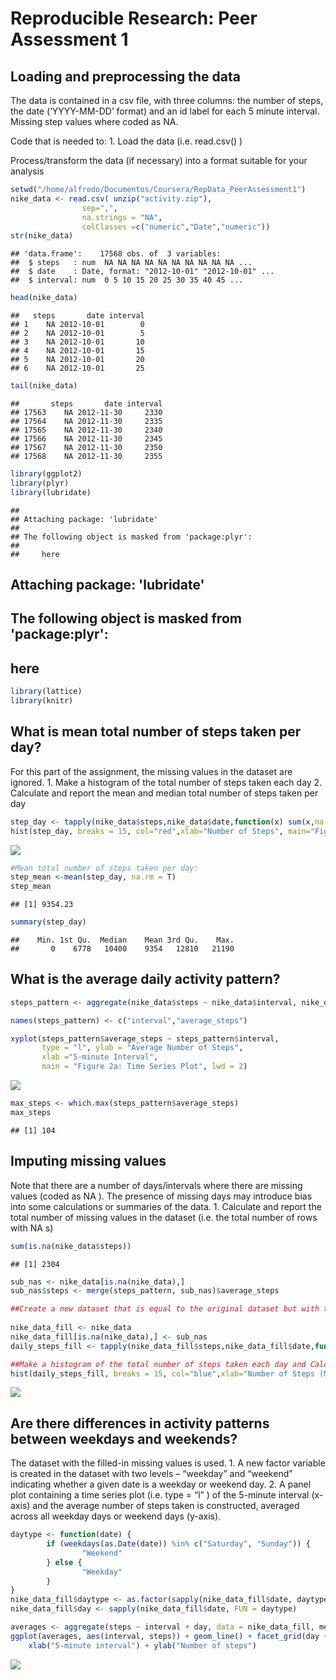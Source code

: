 # Reproducible Research: Peer Assessment 1

## Loading and preprocessing the data
The data is contained in a csv file, with three columns: the number of steps, the date (‘YYYY-MM-DD’ format) and an id label for each 5 minute interval. Missing step values where coded as NA.

Code that is needed to: 1. Load the data (i.e. read.csv() )

Process/transform the data (if necessary) into a format suitable for your analysis


```r
setwd("/home/alfredo/Documentos/Coursera/RepData_PeerAssessment1")
nike_data <- read.csv( unzip("activity.zip"),
                sep=",",
                na.strings = "NA",
                colClasses =c("numeric","Date","numeric"))
str(nike_data)
```

```
## 'data.frame':	17568 obs. of  3 variables:
##  $ steps   : num  NA NA NA NA NA NA NA NA NA NA ...
##  $ date    : Date, format: "2012-10-01" "2012-10-01" ...
##  $ interval: num  0 5 10 15 20 25 30 35 40 45 ...
```

```r
head(nike_data)
```

```
##   steps       date interval
## 1    NA 2012-10-01        0
## 2    NA 2012-10-01        5
## 3    NA 2012-10-01       10
## 4    NA 2012-10-01       15
## 5    NA 2012-10-01       20
## 6    NA 2012-10-01       25
```

```r
tail(nike_data)
```

```
##       steps       date interval
## 17563    NA 2012-11-30     2330
## 17564    NA 2012-11-30     2335
## 17565    NA 2012-11-30     2340
## 17566    NA 2012-11-30     2345
## 17567    NA 2012-11-30     2350
## 17568    NA 2012-11-30     2355
```




```r
library(ggplot2)
library(plyr)
library(lubridate)
```

```
## 
## Attaching package: 'lubridate'
## 
## The following object is masked from 'package:plyr':
## 
##     here
```

## 
## Attaching package: 'lubridate'
## 
## The following object is masked from 'package:plyr':
## 
##     here

```r
library(lattice)
library(knitr)
```



## What is mean total number of steps taken per day?

For this part of the assignment, the missing values in the dataset are ignored. 1. Make a histogram of the total number of steps taken each day 2. Calculate and report the mean and median total number of steps taken per day

```r
step_day <- tapply(nike_data$steps,nike_data$date,function(x) sum(x,na.rm=TRUE))
hist(step_day, breaks = 15, col="red",xlab="Number of Steps", main="Figure 1: Daily Steps")
```

![](PA1_template_files/figure-html/unnamed-chunk-4-1.png) 


```r
#Mean total number of steps taken per day:
step_mean <-mean(step_day, na.rm = T)
step_mean
```

```
## [1] 9354.23
```

```r
summary(step_day)
```

```
##    Min. 1st Qu.  Median    Mean 3rd Qu.    Max. 
##       0    6778   10400    9354   12810   21190
```


## What is the average daily activity pattern?


```r
steps_pattern <- aggregate(nike_data$steps ~ nike_data$interval, nike_data, FUN=mean, na.rm=T)

names(steps_pattern) <- c("interval","average_steps")

xyplot(steps_pattern$average_steps ~ steps_pattern$interval, 
       type = "l", ylab = "Average Number of Steps", 
       xlab ="5-minute Interval",
       main = "Figure 2a: Time Series Plot", lwd = 2)
```

![](PA1_template_files/figure-html/unnamed-chunk-6-1.png) 

```r
max_steps <- which.max(steps_pattern$average_steps)
max_steps
```

```
## [1] 104
```
## Imputing missing values

Note that there are a number of days/intervals where there are missing values (coded as NA ). The presence of missing days may introduce bias into some calculations or summaries of the data. 1. Calculate and report the total number of missing values in the dataset (i.e. the total number of rows with NA s)

```r
sum(is.na(nike_data$steps))
```

```
## [1] 2304
```

```r
sub_nas <- nike_data[is.na(nike_data),]
sub_nas$steps <- merge(steps_pattern, sub_nas)$average_steps

##Create a new dataset that is equal to the original dataset but with the missing data filled in.
 
nike_data_fill <- nike_data
nike_data_fill[is.na(nike_data),] <- sub_nas
daily_steps_fill <- tapply(nike_data_fill$steps,nike_data_fill$date,function(x) sum(x,na.rm=TRUE))

##Make a histogram of the total number of steps taken each day and Calculate and report the mean and median total number of steps taken per day. Do these values differ from the estimates from the first part of the assignment? What is the impact of imputing missing data on the estimates of the total daily number of steps?
hist(daily_steps_fill, breaks = 15, col="blue",xlab="Number of Steps (Mean = NAs)", main="Figure 4: Daily Steps")
```

![](PA1_template_files/figure-html/unnamed-chunk-7-1.png) 



## Are there differences in activity patterns between weekdays and weekends?
The dataset with the filled-in missing values is used. 1. A new factor variable is created in the dataset with two levels – “weekday” and “weekend” indicating whether a given date is a weekday or weekend day. 2. A panel plot containing a time series plot (i.e. type = “l” ) of the 5-minute interval (x-axis) and the average number of steps taken is constructed, averaged across all weekday days or weekend days (y-axis).


```r
daytype <- function(date) {
        if (weekdays(as.Date(date)) %in% c("Saturday", "Sunday")) {
                "Weekend"
        } else {
                "Weekday"
        }
}
nike_data_fill$daytype <- as.factor(sapply(nike_data_fill$date, daytype))
nike_data_fill$day <- sapply(nike_data_fill$date, FUN = daytype)

averages <- aggregate(steps ~ interval + day, data = nike_data_fill, mean)
ggplot(averages, aes(interval, steps)) + geom_line() + facet_grid(day ~ .) + 
    xlab("5-minute interval") + ylab("Number of steps")
```

![](PA1_template_files/figure-html/unnamed-chunk-8-1.png) 
